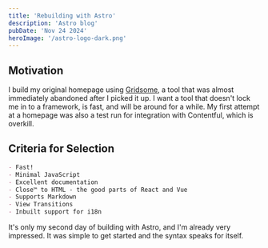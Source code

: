 ```yaml
---
title: 'Rebuilding with Astro'
description: 'Astro blog'
pubDate: 'Nov 24 2024'
heroImage: '/astro-logo-dark.png'
---
```


## Motivation
I build my original homepage using [Gridsome](https://gridsome.org/), a tool that was almost immediately abandoned after I picked it up. I want a tool that doesn't lock me in to a framework, is fast, and will be around for a while. My first attempt at a homepage was also a test run for integration with Contentful, which is overkill.

## Criteria for Selection

```markdown
- Fast!
- Minimal JavaScript
- Excellent documentation
- Close™️ to HTML - the good parts of React and Vue
- Supports Markdown
- View Transitions
- Inbuilt support for i18n

```

It's only my second day of building with Astro, and I'm already very impressed. It was simple to get started and the syntax speaks for itself.